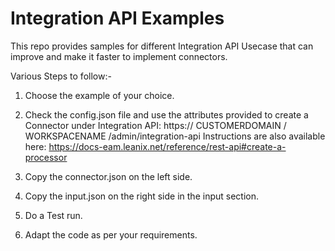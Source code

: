 # Integration API Examples

This repo provides samples for different Integration API Usecase that can improve and make it faster to implement connectors.

Various Steps to follow:-

1. Choose the example of your choice.

2. Check the config.json file and use the attributes provided to create a Connector under Integration API: https:// CUSTOMERDOMAIN / WORKSPACENAME /admin/integration-api
    Instructions are also available here: https://docs-eam.leanix.net/reference/rest-api#create-a-processor

3. Copy the connector.json on the left side.

4. Copy the input.json on the right side in the input section.

5. Do a Test run.

6. Adapt the code as per your requirements.